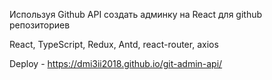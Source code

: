 Используя Github API создать админку на React для github репозиториев


React, TypeScript, Redux, Antd, react-router, axios

Deploy - https://dmi3ii2018.github.io/git-admin-api/
